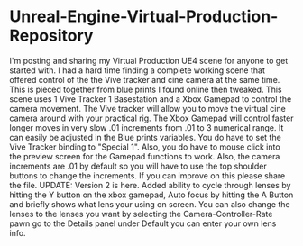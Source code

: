 # Unreal-Engine-Virtual-Production-Repository

I'm posting and sharing my Virtual Production UE4 scene for anyone to get started with. 
I had a hard time finding a complete working scene that offered control of the the Vive tracker 
and cine camera at the same time. This is pieced together from blue prints I found online then tweaked. 
This scene uses 1 Vive Tracker 1 Basestation and a Xbox Gamepad to control the camera movement. 
The Vive tracker will allow you to move the virtual cine camera around with your practical rig. 
The Xbox Gamepad will control faster longer moves in very slow .01 increments from .01 to 3 numerical range. 
It can easily be adjusted in the Blue prints variables. You do have to set the Vive Tracker binding to "Special 1". 
Also, you do have to mouse click into the preview screen for the Gamepad functions to work. 
Also, the camera increments are .01 by default so you will have to use the top shoulder buttons to change 
the increments. If you can improve on this please share the file.
UPDATE: Version 2 is here. Added ability to cycle through lenses by hitting the Y button on the xbox gamepad, 
Auto focus by hitting the A Button and briefly shows what lens your using on screen. You can also change the 
lenses to the lenses you want by selecting the Camera-Controller-Rate pawn go to the Details panel under Default 
you can enter your own lens info.
